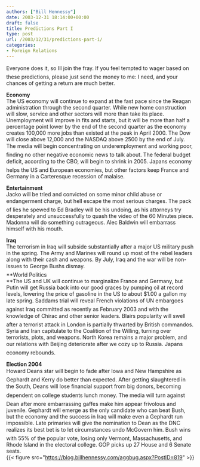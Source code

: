 ```yaml
---
authors: ["Bill Hennessy"]
date: 2003-12-31 18:14:00+00:00
draft: false
title: Predictions Part I
type: post
url: /2003/12/31/predictions-part-i/
categories:
- Foreign Relations
---
```


Everyone does it, so Ill join the fray. If you feel tempted to wager based on these predictions, please just send the money to me: I need, and your chances of getting a return are much better.  
  
**Economy**  
The US economy will continue to expand at the fast pace since the Reagan administration through the second quarter. While new home construction will slow, service and other sectors will more than take its place. Unemployment will improve in fits and starts, but it will be more than half a percentage point lower by the end of the second quarter as the economy creates 100,000 more jobs than existed at the peak in April 2000. The Dow will close above 12,000 and the NASDAQ above 2500 by the end of July. The media will begin concentrating on underemployment and working poor, finding no other negative economic news to talk about. The federal budget deficit, according to the CBO, will begin to shrink in 2005. Japans economy helps the US and European economies, but other factors keep France and Germany in a Carteresque recession of malaise.  
  
**Entertainment**  
Jacko will be tried and convicted on some minor child abuse or endangerment charge, but hell escape the most serious charges. The pack of lies he spewed to Ed Bradley will be his undoing, as his attorneys try desperately and unsuccessfully to quash the video of the 60 Minutes piece. Madonna will do something outrageous. Alec Baldwin will embarrass himself with his mouth.   
  
**Iraq**  
The terrorism in Iraq will subside substantially after a major US military push in the spring. The Army and Marines will round up most of the rebel leaders along with their cash and weapons. By July, Iraq and the war will be non-issues to George Bushs dismay.   
**World Politics  
**The US and UK will continue to marginalize France and Germany, but Putin will get Russia back into our good graces by pumping oil at record levels, lowering the price of gasoline in the US to about $1.00 a gallon my late spring. Saddams trial will reveal French violations of UN embargoes against Iraq committed as recently as February 2003 and with the knowledge of Chirac and other senior leaders. Blairs popularity will swell after a terrorist attack in London is partially thwarted by British commandos. Syria and Iran capitulate to the Coalition of the Willing, turning over terrorists, plots, and weapons. North Korea remains a major problem, and our relations with Beijing deteriorate after we cozy up to Russia. Japans economy rebounds.   
  
**Election 2004**  
Howard Deans star will begin to fade after Iowa and New Hampshire as Gephardt and Kerry do better than expected. After getting slaughtered in the South, Deans will lose financial support from big donors, becoming dependent on college students lunch money. The media will turn against Dean after more embarrassing gaffes make him appear frivolous and juvenile. Gephardt will emerge as the only candidate who can beat Bush, but the economy and the success in Iraq will make even a Gephardt run impossible. Late primaries will give the nomination to Dean as the DNC realizes its best bet is to let circumstances undo McGovern him. Bush wins with 55% of the popular vote, losing only Vermont, Massachusetts, and Rhode Island in the electoral college. GOP picks up 27 House and 6 Senate seats.   
{{< figure src="https://blog.billhennessy.com/aggbug.aspx?PostID=819" >}}

